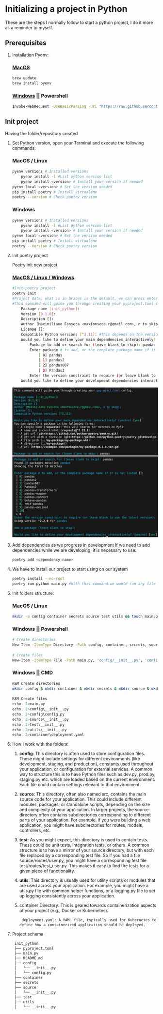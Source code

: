 # Initializing a project in Python
These are the steps I normally follow to start a python project, I do it more as a reminder to myself.

## Prerequisites
1. Installation Pyenv:

    ### [MacOS](https://github.com/pyenv/pyenv 'Pyenv repo') 
    ```bash
    brew update
    brew install pyenv
    ```
    ### [Windows](https://github.com/pyenv-win/pyenv-win 'Pyenv-win') || Powershell
    ```bash
    Invoke-WebRequest -UseBasicParsing -Uri "https://raw.githubusercontent.com/pyenv-win/pyenv-win/master/pyenv-win/install-pyenv-win.ps1" -OutFile "./install-pyenv-win.ps1"; &"./install-pyenv-win.ps1"
    ```
## Init project
Having the folder/repository created
1. Set Python version, open your Terminal and execute the following commands:

    ### MacOS / Linux 
    ```bash
    pyenv versions # Installed versions
        pyenv install -l #List python version list
        pyenv install <version> # Install your version if needed
    pyenv local <version> # Set the version needed
    pip install poetry # Install virtualenv
    poetry --version # Check poetry version
    ```
    ### Windows
    ```bash
    pyenv versions # Installed versions
        pyenv install -l #List python version list
        pyenv install <version> # Install your version if needed
    pyenv local <version> # Set the version needed
    pip install poetry # Install virtualenv
    poetry --version # Check poetry version
    ```
2. Init poetry project

    Poetry init new project

    ### [MacOS / Linux / Windows](https://python-poetry.org/docs/basic-usage/ 'Poetry') 
    ```bash
    #Init poetry project
    poetry init
    #Project data, what is in braces is the default, we can press enter if we want to use these values.
    #This command will guide you through creating your pyproject.toml config.
        Package name [init_python]:
        Version [0.1.0]:
        Description []: 
        Author [Maximiliano Fonseca <maxfonseca.r@gmail.com>, n to skip]:
        License []:
        Compatible Python versions [^3.11]: #This depends on the version where you installed poetry
        Would you like to define your main dependencies interactively? (yes/no) [yes] #Here you will begin to install the dependencies/libraries that you will use in your project
            Package to add or search for (leave blank to skip): pandas #Example, installing pandas
            Enter package # to add, or the complete package name if it is not listed []:
                [ 0] pandas
                [ 1] pandas2
                [ 2] pandas007
                [ 3] Pandas3
            Enter the version constraint to require (or leave blank to use the latest version): 
        Would you like to define your development dependencies interactively? (yes/no) [yes] #The process is similar to dependencies; on this we would install poetry for example

    ```
    ![poetry_init](images/poetry_init.jpeg)
    ![poetry_init](images/poetry_init_2.jpeg)

3. Add dependencies as we progress in development
If we need to add dependencies while we are developing, it is necessary to use:

    ```bash
    poetry add <dependency-name>
    ```
4. We have to install our project to start using on our system

    ```bash
    poetry install --no-root
    poetry run python main.py #With this command we would run any file using our poetry environment for the project
    ```
5. Init folders structure:
    ### MacOS / Linux
    ```bash
    mkdir -p config container secrets source test utils && touch main.py config/__init__.py config/config.py source/__init__.py test/__init__.py utils/__init__.py container/deployment.yaml
    ```
    ### Windows || Powershell
    ```bash
    # Create directories
    New-Item -ItemType Directory -Path config, container, secrets, source, test, utils

    # Create files
    New-Item -ItemType File -Path main.py, 'config/__init__.py', 'config/config.py', 'source/__init__.py', 'test/__init__.py', 'utils/__init__.py', 'container/deployment.yaml'
    ```
    ### Windows || CMD
    ```bash
    REM Create directories
    mkdir config & mkdir container & mkdir secrets & mkdir source & mkdir test & mkdir utils

    REM Create files
    echo. 2>main.py
    echo. 2>config\__init__.py
    echo. 2>config\config.py
    echo. 2>source\__init__.py
    echo. 2>test\__init__.py
    echo. 2>utils\__init__.py
    echo. 2>container\deployment.yaml


    ```

6. How I work with the folders:
    1. **config**: This directory is often used to store configuration files. These might include settings for different environments (like development, staging, and production), constants used throughout your application, or configuration for external services.
    A common way to structure this is to have Python files such as dev.py, prod.py, staging.py etc. which are loaded based on the current environment. Each file could contain settings relevant to that environment.

    2. **source**: This directory, often also named src, contains the main source code for your application. This could include different modules, packages, or standalone scripts, depending on the size and complexity of your application.
    In larger projects, the source directory often contains subdirectories corresponding to different parts of your application. For example, if you were building a web application, you might have subdirectories for routes, models, controllers, etc.

    3. **test**: As you might expect, this directory is used to contain tests. These could be unit tests, integration tests, or others. A common structure is to have a mirror of your source directory, but with each file replaced by a corresponding test file.
    So if you had a file source/routes/user.py, you might have a corresponding test file test/routes/test_user.py. This makes it easy to find the tests for a given piece of functionality.

    4. **utils**: This directory is usually used for utility scripts or modules that are used across your application. For example, you might have a utils.py file with common helper functions, or a logging.py file to set up logging consistently across your application.

    5. container Directory: This is geared towards containerization aspects of your project (e.g., Docker or Kubernetes).

            deployment.yaml: A YAML file, typically used for Kubernetes to define how a containerized application should be deployed.

7. Project schema

        init_python
        ├── pyproject.toml
        ├── main.py
        ├── README.md
        ├── config
        │   └── __init__.py
        │   └── config.py
        ├── container
        ├── secrets
        ├── source
        │   └── __init__.py
        ├── test
        ├── utils
        │   └── __init__.py

